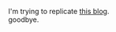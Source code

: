 <!--
date:05/02/2020
title:welcome to overheated
-->

I'm trying to replicate [this blog](https://nullprogram.com/index/).  
goodbye.
